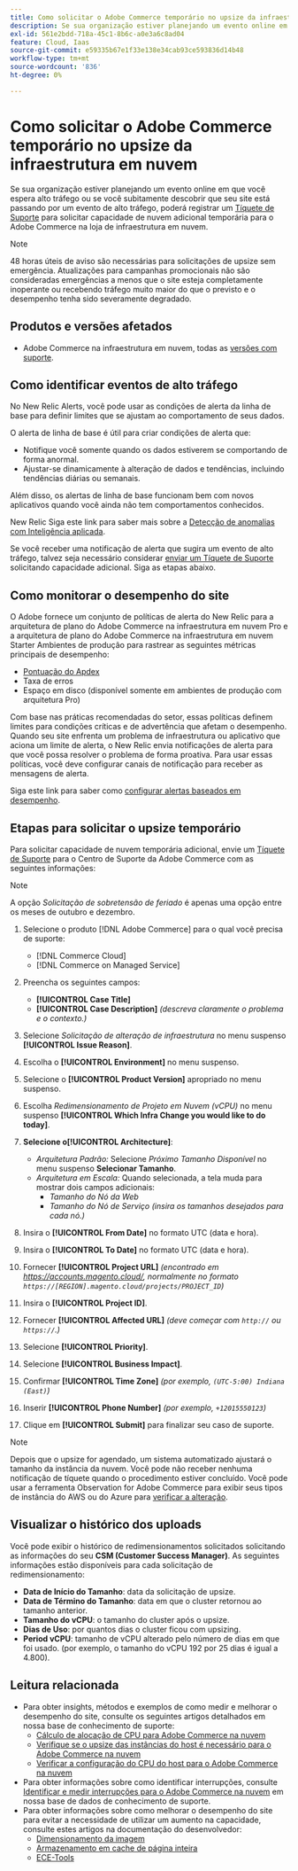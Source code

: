 ```yaml
---
title: Como solicitar o Adobe Commerce temporário no upsize da infraestrutura em nuvem
description: Se sua organização estiver planejando um evento online em que você espera alto tráfego ou se você subitamente descobrir que seu site está passando por um evento de alto tráfego, poderá registrar um [Tíquete de suporte](/help/help-center-guide/help-center/magento-help-center-user-guide.md#submit-ticket) para solicitar capacidade de nuvem adicional temporária para seu Adobe Commerce na loja de infraestrutura em nuvem.
exl-id: 561e2bdd-718a-45c1-8b6c-a0e3a6c8ad04
feature: Cloud, Iaas
source-git-commit: e59335b67e1f33e138e34cab93ce593836d14b48
workflow-type: tm+mt
source-wordcount: '836'
ht-degree: 0%

---
```


# Como solicitar o Adobe Commerce temporário no upsize da infraestrutura em nuvem

Se sua organização estiver planejando um evento online em que você espera alto tráfego ou se você subitamente descobrir que seu site está passando por um evento de alto tráfego, poderá registrar um [Tíquete de Suporte](/help/help-center-guide/help-center/magento-help-center-user-guide.md#submit-ticket) para solicitar capacidade de nuvem adicional temporária para o Adobe Commerce na loja de infraestrutura em nuvem.

>[!NOTE]
>
>48 horas úteis de aviso são necessárias para solicitações de upsize sem emergência. Atualizações para campanhas promocionais não são consideradas emergências a menos que o site esteja completamente inoperante ou recebendo tráfego muito maior do que o previsto e o desempenho tenha sido severamente degradado.

## Produtos e versões afetados

* Adobe Commerce na infraestrutura em nuvem, todas as [versões com suporte](https://www.adobe.com/content/dam/cc/en/legal/terms/enterprise/pdfs/Adobe-Commerce-Software-Lifecycle-Policy.pdf).

## Como identificar eventos de alto tráfego

No New Relic Alerts, você pode usar as condições de alerta da linha de base para definir limites que se ajustam ao comportamento de seus dados.

O alerta de linha de base é útil para criar condições de alerta que:

* Notifique você somente quando os dados estiverem se comportando de forma anormal.
* Ajustar-se dinamicamente à alteração de dados e tendências, incluindo tendências diárias ou semanais.

Além disso, os alertas de linha de base funcionam bem com novos aplicativos quando você ainda não tem comportamentos conhecidos.

New Relic Siga este link para saber mais sobre a [Detecção de anomalias com Inteligência aplicada](https://docs.newrelic.com/docs/alerts-applied-intelligence/applied-intelligence/anomaly-detection/anomaly-detection-applied-intelligence/).

Se você receber uma notificação de alerta que sugira um evento de alto tráfego, talvez seja necessário considerar [enviar um Tíquete de Suporte](/docs/commerce-knowledge-base/kb/help-center-guide/magento-help-center-user-guide.html?lang=en#submit-ticket) solicitando capacidade adicional. Siga as etapas abaixo.

## Como monitorar o desempenho do site

O Adobe fornece um conjunto de políticas de alerta do New Relic para a arquitetura de plano do Adobe Commerce na infraestrutura em nuvem Pro e a arquitetura de plano do Adobe Commerce na infraestrutura em nuvem Starter Ambientes de produção para rastrear as seguintes métricas principais de desempenho:

* [Pontuação do Apdex](https://docs.newrelic.com/docs/apm/new-relic-apm/apdex/apdex-measure-user-satisfaction)
* Taxa de erros
* Espaço em disco (disponível somente em ambientes de produção com arquitetura Pro)

Com base nas práticas recomendadas do setor, essas políticas definem limites para condições críticas e de advertência que afetam o desempenho. Quando seu site enfrenta um problema de infraestrutura ou aplicativo que aciona um limite de alerta, o New Relic envia notificações de alerta para que você possa resolver o problema de forma proativa. Para usar essas políticas, você deve configurar canais de notificação para receber as mensagens de alerta.

Siga este link para saber como [configurar alertas baseados em desempenho](/docs/commerce-cloud-service/user-guide/monitor/new-relic.html#monitor-performance-with-managed-alerts).

## Etapas para solicitar o upsize temporário

Para solicitar capacidade de nuvem temporária adicional, envie um [Tíquete de Suporte](/help/help-center-guide/help-center/magento-help-center-user-guide.md#submit-ticket) para o Centro de Suporte da Adobe Commerce com as seguintes informações:

>[!NOTE]
>
>A opção *Solicitação de sobretensão de feriado* é apenas uma opção entre os meses de outubro e dezembro.

1. Selecione o produto [!DNL Adobe Commerce] para o qual você precisa de suporte:
   * [!DNL Commerce Cloud]
   * [!DNL Commerce on Managed Service]

1. Preencha os seguintes campos:
   * **[!UICONTROL Case Title]**
   * **[!UICONTROL Case Description]** *(descreva claramente o problema e o contexto.)*

1. Selecione *Solicitação de alteração de infraestrutura* no menu suspenso **[!UICONTROL Issue Reason]**.

1. Escolha o **[!UICONTROL Environment]** no menu suspenso.

1. Selecione o **[!UICONTROL Product Version]** apropriado no menu suspenso.

1. Escolha *Redimensionamento de Projeto em Nuvem (vCPU)* no menu suspenso **[!UICONTROL Which Infra Change you would like to do today]**.

1. **Selecione o[!UICONTROL Architecture]**:
   * *Arquitetura Padrão:* Selecione *Próximo Tamanho Disponível* no menu suspenso **Selecionar Tamanho**.
   * *Arquitetura em Escala:* Quando selecionada, a tela muda para mostrar dois campos adicionais:
      * *Tamanho do Nó da Web*
      * *Tamanho do Nó de Serviço* *(insira os tamanhos desejados para cada nó.)*

1. Insira o **[!UICONTROL From Date]** no formato UTC (data e hora).

1. Insira o **[!UICONTROL To Date]** no formato UTC (data e hora).

1. Fornecer **[!UICONTROL Project URL]** *(encontrado em https://accounts.magento.cloud/, normalmente no formato `https://[REGION].magento.cloud/projects/PROJECT_ID`)*

1. Insira o **[!UICONTROL Project ID]**.

1. Fornecer **[!UICONTROL Affected URL]** *(deve começar com `http://` ou `https://`.)*

1. Selecione **[!UICONTROL Priority]**.

1. Selecione **[!UICONTROL Business Impact]**.

1. Confirmar **[!UICONTROL Time Zone]** *(por exemplo, `(UTC-5:00) Indiana (East)`)*

1. Inserir **[!UICONTROL Phone Number]** *(por exemplo, `+12015550123`)*

1. Clique em **[!UICONTROL Submit]** para finalizar seu caso de suporte.

>[!NOTE]
>
>Depois que o upsize for agendado, um sistema automatizado ajustará o tamanho da instância da nuvem. Você pode não receber nenhuma notificação de tíquete quando o procedimento estiver concluído. Você pode usar a ferramenta Observation for Adobe Commerce para exibir seus tipos de instância do AWS ou do Azure para [verificar a alteração](/help/how-to/general/check-vcpu-using-observation-for-adobe-commerce.md).

## Visualizar o histórico dos uploads

Você pode exibir o histórico de redimensionamentos solicitados solicitando as informações do seu **CSM (Customer Success Manager)**.
As seguintes informações estão disponíveis para cada solicitação de redimensionamento:

* **Data de Início do Tamanho**: data da solicitação de upsize.
* **Data de Término do Tamanho**: data em que o cluster retornou ao tamanho anterior.
* **Tamanho do vCPU**: o tamanho do cluster após o upsize.
* **Dias de Uso**: por quantos dias o cluster ficou com upsizing.
* **Period vCPU**: tamanho de vCPU alterado pelo número de dias em que foi usado. (por exemplo, o tamanho do vCPU 192 por 25 dias é igual a 4.800).


## Leitura relacionada

* Para obter insights, métodos e exemplos de como medir e melhorar o desempenho do site, consulte os seguintes artigos detalhados em nossa base de conhecimento de suporte:
   * [Cálculo de alocação de CPU para Adobe Commerce na nuvem](/docs/commerce-knowledge-base/kb/how-to/magento-commerce-cloud-cpu-allocation-calculation.html)
   * [Verifique se o upsize das instâncias do host é necessário para o Adobe Commerce na nuvem](/docs/commerce-knowledge-base/kb/how-to/magento-commerce-cloud-check-if-upsize-for-hosts-instances-is-needed.html)
   * [Verificar a configuração do CPU do host para o Adobe Commerce na nuvem](/docs/commerce-knowledge-base/kb/how-to/magento-commerce-cloud-check-hosts-cpu-configuration.html)
* Para obter informações sobre como identificar interrupções, consulte [Identificar e medir interrupções para o Adobe Commerce na nuvem](/docs/commerce-knowledge-base/kb/how-to/how-to-identify-outages.html) em nossa base de dados de conhecimento de suporte.
* Para obter informações sobre como melhorar o desempenho do site para evitar a necessidade de utilizar um aumento na capacidade, consulte estes artigos na documentação do desenvolvedor:
   * [Dimensionamento da imagem](/docs/commerce-admin/catalog/products/digital-assets/product-image-config.html#product-image-resizing)
   * [Armazenamento em cache de página inteira](/docs/commerce-admin/systems/tools/cache-management.html#full-page-caching)
   * [ECE-Tools](/docs/commerce-cloud-service/user-guide/dev-tools/ece-tools/package-overview.html)
